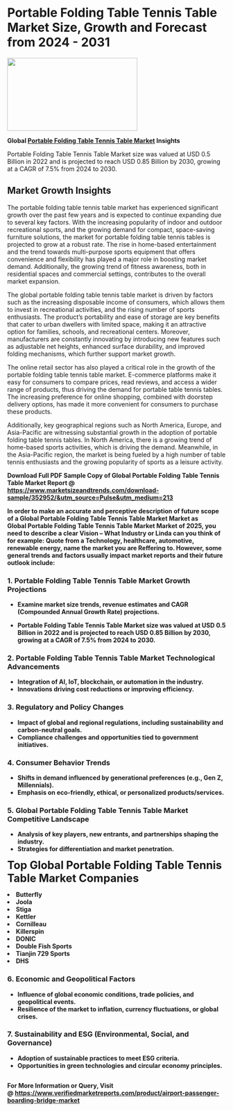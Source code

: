 <H1>Portable Folding Table Tennis Table Market Size, Growth and Forecast from 2024 - 2031</H1><img class="aligncenter size-medium wp-image-584254" src="https://thirdeyenews.in/wp-content/uploads/2024/09/Global-Market-Research-300x168.jpeg" alt="" width="300" height="168" /><p><strong>Global&nbsp;<a href="https://www.marketsizeandtrends.com/download-sample/352952/&amp;utm_source=Pulse&amp;utm_medium=213">Portable Folding Table Tennis Table Market</a> Insights</strong></p><p>Portable Folding Table Tennis Table Market size was valued at USD 0.5 Billion in 2022 and is projected to reach USD 0.85 Billion by 2030, growing at a CAGR of 7.5% from 2024 to 2030.</p><p><h2>Market Growth Insights</h2> <p>The portable folding table tennis table market has experienced significant growth over the past few years and is expected to continue expanding due to several key factors. With the increasing popularity of indoor and outdoor recreational sports, and the growing demand for compact, space-saving furniture solutions, the market for portable folding table tennis tables is projected to grow at a robust rate. The rise in home-based entertainment and the trend towards multi-purpose sports equipment that offers convenience and flexibility has played a major role in boosting market demand. Additionally, the growing trend of fitness awareness, both in residential spaces and commercial settings, contributes to the overall market expansion.</p> <p><strong></strong></p> <p>The global portable folding table tennis table market is driven by factors such as the increasing disposable income of consumers, which allows them to invest in recreational activities, and the rising number of sports enthusiasts. The product’s portability and ease of storage are key benefits that cater to urban dwellers with limited space, making it an attractive option for families, schools, and recreational centers. Moreover, manufacturers are constantly innovating by introducing new features such as adjustable net heights, enhanced surface durability, and improved folding mechanisms, which further support market growth.</p> <p>The online retail sector has also played a critical role in the growth of the portable folding table tennis table market. E-commerce platforms make it easy for consumers to compare prices, read reviews, and access a wider range of products, thus driving the demand for portable table tennis tables. The increasing preference for online shopping, combined with doorstep delivery options, has made it more convenient for consumers to purchase these products.</p> <p>Additionally, key geographical regions such as North America, Europe, and Asia-Pacific are witnessing substantial growth in the adoption of portable folding table tennis tables. In North America, there is a growing trend of home-based sports activities, which is driving the demand. Meanwhile, in the Asia-Pacific region, the market is being fueled by a high number of table tennis enthusiasts and the growing popularity of sports as a leisure activity.</p> <p><strong></p><p><span class=""><strong>Download Full PDF Sample Copy of Global Portable Folding Table Tennis Table Market Report</strong> @ <a href="https://www.marketsizeandtrends.com/download-sample/352952/&amp;utm_source=Pulse&amp;utm_medium=213" target="_blank">https://www.marketsizeandtrends.com/download-sample/352952/&amp;utm_source=Pulse&amp;utm_medium=213</a></span></p><p>In order to make an accurate and perceptive description of future scope of a Global&nbsp;Portable Folding Table Tennis Table Market Market as Global&nbsp;Portable Folding Table Tennis Table Market Market of 2025, you need to describe a clear Vision &ndash; What Industry or Linda can you think of for example: Quote from a Technology, healthcare, automotive, renewable energy, name the market you are Reffering to. However, some general trends and factors usually impact market reports and their future outlook include:</p><h3>1.&nbsp;<strong>Portable Folding Table Tennis Table Market Growth Projections</strong></h3><ul><li>Examine market size trends, revenue estimates and CAGR (Compounded Annual Growth Rate) projections.</li><li><p>Portable Folding Table Tennis Table Market size was valued at USD 0.5 Billion in 2022 and is projected to reach USD 0.85 Billion by 2030, growing at a CAGR of 7.5% from 2024 to 2030.</p></li></ul><h3>2.&nbsp;<strong>Portable Folding Table Tennis Table Market Technological Advancements</strong></h3><ul><li>Integration of AI, IoT, blockchain, or automation in the industry.</li><li>Innovations driving cost reductions or improving efficiency.</li></ul><h3>3.&nbsp;<strong>Regulatory and Policy Changes</strong></h3><ul><li>Impact of global and regional regulations, including sustainability and carbon-neutral goals.</li><li>Compliance challenges and opportunities tied to government initiatives.</li></ul><h3>4.&nbsp;<strong>Consumer Behavior Trends</strong></h3><ul><li>Shifts in demand influenced by generational preferences (e.g., Gen Z, Millennials).</li><li>Emphasis on eco-friendly, ethical, or personalized products/services.</li></ul><h3>5.&nbsp;<strong>Global Portable Folding Table Tennis Table Market Competitive Landscape</strong></h3><ul><li>Analysis of key players, new entrants, and partnerships shaping the industry.</li><li>Strategies for differentiation and market penetration.</li></ul><p data-pm-slice="1 1 []"><span style="color: inherit; font-family: inherit; font-size: 25px;">Top Global Portable Folding Table Tennis Table Market Companies</span></p><div class="" data-test-id=""><p><li>Butterfly</li><li> Joola</li><li> Stiga</li><li> Kettler</li><li> Cornilleau</li><li> Killerspin</li><li> DONIC</li><li> Double Fish Sports</li><li> Tianjin 729 Sports</li><li> DHS</li></p></div><h3>6.&nbsp;<strong>Economic and Geopolitical Factors</strong></h3><ul><li>Influence of global economic conditions, trade policies, and geopolitical events.</li><li>Resilience of the market to inflation, currency fluctuations, or global crises.</li></ul><h3>7.&nbsp;<strong>Sustainability and ESG (Environmental, Social, and Governance)</strong></h3><ul><li>Adoption of sustainable practices to meet ESG criteria.</li><li>Opportunities in green technologies and circular economy principles.</li></ul><h2><strong style="font-size: 14px;">For More Information or Query, Visit @&nbsp;</strong><a style="background-color: #ffffff; font-size: 14px;" href="https://www.marketsizeandtrends.com/report/portable-folding-table-tennis-table-market/" target="_blank">https://www.verifiedmarketreports.com/product/airport-passenger-boarding-bridge-market</a></h2>
